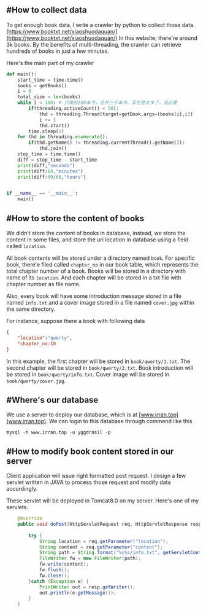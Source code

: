 #How to collect data
---
To get enough book data, I write a crawler by python to collect those data.
[https://www.booktxt.net/xiaoshuodaquan/](https://www.booktxt.net/xiaoshuodaquan/)
In this website, there're around 3k books. By the benefits of multi-threading, the crawler can retrieve hundreds of books in just a few minutes.

Here's the main part of my crawler

~~~python
def main(): 
    start_time = time.time()
    books = getBooks()
    i = 0
    total_size = len(books)
    while i < 100: # 只爬前100本书，总共三千本书，实在是太多了，没必要
        if(threading.activeCount() < 50):
            thd = threading.Thread(target=getBook,args=(books[i],i))
            i += 1
            thd.start()
        time.sleep(1)
    for thd in threading.enumerate():
        if(thd.getName() != threading.currentThread().getName()):
            thd.join()
    stop_time = time.time()
    diff = stop_time - start_time
    print(diff,"seconds")
    print(diff/60,"minutes")
    print(diff/60/60,"hours")


if __name__ == '__main__':
    main()
~~~

#How to store the content of books
---
We didn't store the content of books in database, instead, we store the content in some files, and store the uri location in database using a field called `location`.

All book contents will be stored under a directory named `book`. For specific book, there'e filed called `chapter_no` in our book table, which represents the total chapter number of a book. Books will be stored in a directory with name of its `location`. And each chapter will be stored in a txt file with chapter number as file name.

Also, every book will have some introduction message stored in a file named `info.txt` and a cover image stored in a file named `cover.jpg` within the same directory.

For instance, suppose there a book with following data

~~~json
{
	"location":"qwerty",
	"chapter_no:10
}
~~~

In this example, the first chapter will be stored in `book/qwerty/1.txt`. The second chapter will be stored in `book/qwerty/2.txt`. Book introduction will be stored in `book/qwerty/info.txt`. Cover image will be stored in `book/qwerty/cover.jpg`.

#Where's our database
---
We use a server to deploy our database, which is at [www.irran.top](www.irran.top). We can login to this database through commend like this

~~~
mysql -h www.irran.top -u yggdrasil -p
~~~

#How to modify book content stored in our server
---
Client application will issue right formatted post request. I design a few servlet written in JAVA to process those request and modify data accordingly. 

These servlet will be deployed in Tomcat8.0 on my server. Here's one of my servlets.

~~~java
	@Override
	public void doPost(HttpServletRequest req, HttpServletResponse resp) throws ServletException, IOException {
		
		try {
			String location = req.getParameter("location");
			String content = req.getParameter("content");
			String path = String.format("%s%s/info.txt", getServletContext().getRealPath("/book/"),location);
			FileWriter fw = new FileWriter(path);
			fw.write(content);
			fw.flush();
			fw.close();
		}catch (Exception e) {
			PrintWriter out = resp.getWriter();
			out.println(e.getMessage());
		}
	}
~~~